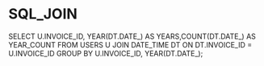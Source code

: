 # SQL_JOIN
SELECT U.INVOICE_ID, YEAR(DT.DATE_) AS YEARS,COUNT(DT.DATE_) AS YEAR_COUNT
FROM  USERS U
JOIN DATE_TIME DT ON DT.INVOICE_ID = U.INVOICE_ID
GROUP BY  U.INVOICE_ID,  YEAR(DT.DATE_);

